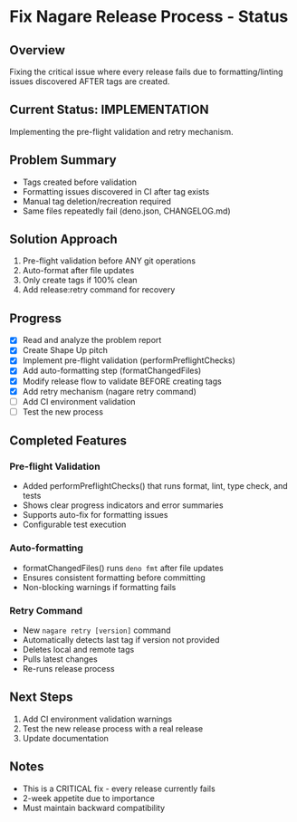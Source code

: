 # Fix Nagare Release Process - Status

## Overview

Fixing the critical issue where every release fails due to formatting/linting issues discovered
AFTER tags are created.

## Current Status: IMPLEMENTATION

Implementing the pre-flight validation and retry mechanism.

## Problem Summary

- Tags created before validation
- Formatting issues discovered in CI after tag exists
- Manual tag deletion/recreation required
- Same files repeatedly fail (deno.json, CHANGELOG.md)

## Solution Approach

1. Pre-flight validation before ANY git operations
2. Auto-format after file updates
3. Only create tags if 100% clean
4. Add release:retry command for recovery

## Progress

- [x] Read and analyze the problem report
- [x] Create Shape Up pitch
- [x] Implement pre-flight validation (performPreflightChecks)
- [x] Add auto-formatting step (formatChangedFiles)
- [x] Modify release flow to validate BEFORE creating tags
- [x] Add retry mechanism (nagare retry command)
- [ ] Add CI environment validation
- [ ] Test the new process

## Completed Features

### Pre-flight Validation

- Added performPreflightChecks() that runs format, lint, type check, and tests
- Shows clear progress indicators and error summaries
- Supports auto-fix for formatting issues
- Configurable test execution

### Auto-formatting

- formatChangedFiles() runs `deno fmt` after file updates
- Ensures consistent formatting before committing
- Non-blocking warnings if formatting fails

### Retry Command

- New `nagare retry [version]` command
- Automatically detects last tag if version not provided
- Deletes local and remote tags
- Pulls latest changes
- Re-runs release process

## Next Steps

1. Add CI environment validation warnings
2. Test the new release process with a real release
3. Update documentation

## Notes

- This is a CRITICAL fix - every release currently fails
- 2-week appetite due to importance
- Must maintain backward compatibility
